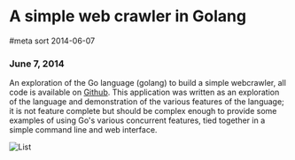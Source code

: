 # A simple web crawler in Golang
#meta sort 2014-06-07
### June 7, 2014

An exploration of the Go language (golang) to build a simple webcrawler, all code is available on [Github](https://github.com/aforward/webl). This application was written as an exploration of the language and demonstration of the various features of the language; it is not feature complete but should be complex enough to provide some examples of using Go's various concurrent features, tied together in a simple command line and web interface.

![List](/images/webl/list.png)
